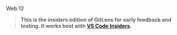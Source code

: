 Web 12
> **This is the insiders edition of GitLens for early feedback and testing. It works best with [VS Code Insiders](https://code.visualstudio.com/insiders).**
